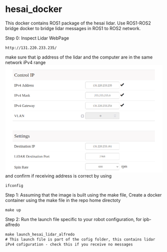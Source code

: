 # hesai_docker
This docker contains ROS1 package of the hesai lidar. Use ROS1-ROS2 bridge docker to bridge lidar messages in ROS1 to ROS2 network.

Step 0: Inspect Lidar WebPage
```
http://131.220.233.235/
```
make sure that ip address of the lidar and the computer are in the same network iPv4 range 
<img src="Images/lidar_webpage_ip_config.png" alt="Lidar&Computer IPv4 Config" width="600">
and confirm if receiving address is correct by using 
```
ifconfig
```

Step 1: Assuming that the image is built using the make file, Create a docker container using the make file in the repo home directoty
```
make up
```

Step 2: Run the launch file specific to your robot configuration, for ipb-alfredo
```
make launch_hesai_lidar_alfredo
# This launch file is part of the cofig folder, this contains lidar iPv4 cofiguration - check this if you receive no messages
```

